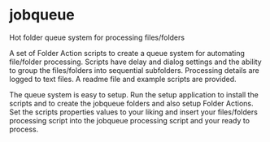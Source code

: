 # jobqueue
Hot folder queue system for processing files/folders

A set of Folder Action scripts to create a queue system for automating file/folder processing. Scripts have delay and dialog settings and the ability to group the files/folders into sequential subfolders. Processing details are logged to text files. A readme file and example scripts are provided.

The queue system is easy to setup. Run the setup application to install the scripts and to create the jobqueue folders and also setup Folder Actions. Set the scripts properties values to your liking and insert your files/folders processing script into the jobqueue processing script and your ready to process.
